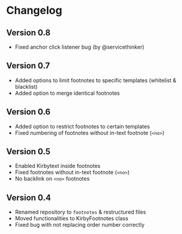 # Changelog

## Version 0.8
- Fixed anchor click listener bug (by @servicethinker)

## Version 0.7
- Added options to limit footnotes to specific templates (whitelist & blacklist)
- Added option to merge identical footnotes

## Version 0.6
- Added option to restrict footnotes to certain templates
- Fixed numbering of footnotes without in-text footnote (`<no>`)

## Version 0.5
- Enabled Kirbytext inside footnotes
- Fixed footnotes without in-text footnote (`<no>`)
- No backlink on `<no>` footnotes

## Version 0.4
- Renamed repository to `footnotes` & restructured files
- Moved functionalities to KirbyFootnotes class
- Fixed bug with not replacing order number correctly
